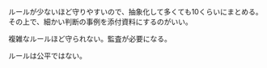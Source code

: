 ルールが少ないほど守りやすいので、抽象化して多くても10くらいにまとめる。
その上で、細かい判断の事例を添付資料にするのがいい。

複雑なルールほど守られない。監査が必要になる。

ルールは公平ではない。

